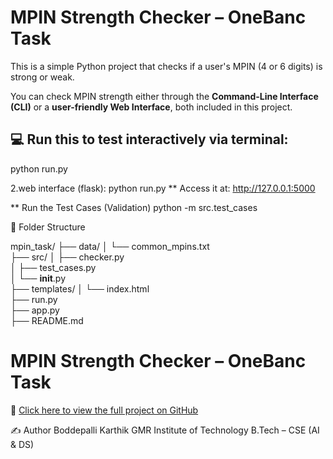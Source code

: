 

# MPIN Strength Checker – OneBanc Task

This is a simple Python project that checks if a user's MPIN (4 or 6 digits) is strong or weak.

You can check MPIN strength either through the **Command-Line Interface (CLI)** or a **user-friendly Web Interface**, both included in this project.

## 💻 Run this to test interactively via terminal:

  python run.py

2.web interface (flask):
  python run.py
** Access it at: http://127.0.0.1:5000


** Run the Test Cases (Validation)
  python -m src.test_cases


📁 Folder Structure

mpin_task/
├── data/
│   └── common_mpins.txt         
├── src/
│   ├── checker.py               
│   ├── test_cases.py            
│   └── __init__.py              
├── templates/
│   └── index.html               
├── run.py                       
├── app.py                       
├── README.md                    


# MPIN Strength Checker – OneBanc Task

🔗 [Click here to view the full project on GitHub](https://github.com/karthik181131/onebanc-mpin-assignment)

✍️ Author
Boddepalli Karthik 
GMR Institute of Technology 
B.Tech – CSE (AI & DS)
